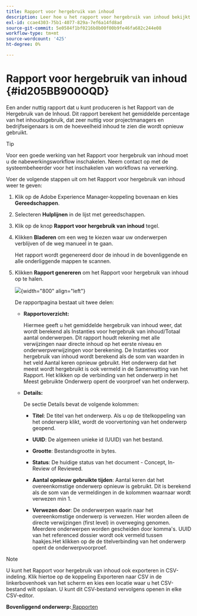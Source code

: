 ```yaml
---
title: Rapport voor hergebruik van inhoud
description: Leer hoe u het rapport voor hergebruik van inhoud bekijkt in AEM hulplijnen. Genereer het rapport om het percentage voor hergebruik van de inhoud te zoeken.
exl-id: ccae4303-75b1-4077-829a-7ef6a14fd8ad
source-git-commit: 5e0584f1bf0216b8b00f00b9fe46fa682c244e08
workflow-type: tm+mt
source-wordcount: '425'
ht-degree: 0%

---
```


# Rapport voor hergebruik van inhoud {#id205BB900OQD}

Een ander nuttig rapport dat u kunt produceren is het Rapport van de Hergebruik van de Inhoud. Dit rapport berekent het gemiddelde percentage van het inhoudsgebruik, dat zeer nuttig voor projectmanagers en bedrijfseigenaars is om de hoeveelheid inhoud te zien die wordt opnieuw gebruikt.

>[!TIP]
>
> Voor een goede werking van het Rapport voor hergebruik van inhoud moet u de nabewerkingsworkflow inschakelen. Neem contact op met de systeembeheerder voor het inschakelen van workflows na verwerking.

Voer de volgende stappen uit om het Rapport voor hergebruik van inhoud weer te geven:

1. Klik op de Adobe Experience Manager-koppeling bovenaan en kies **Gereedschappen**.

1. Selecteren **Hulplijnen** in de lijst met gereedschappen.

1. Klik op de knop **Rapport voor hergebruik van inhoud** tegel.

1. Klikken **Bladeren** om een weg te kiezen waar uw onderwerpen verblijven of de weg manueel in te gaan.

   Het rapport wordt gegenereerd door de inhoud in de bovenliggende en alle onderliggende mappen te scannen.

1. Klikken **Rapport genereren** om het Rapport voor hergebruik van inhoud op te halen.

   ![](images/content-reuse-uuid.png){width="800" align="left"}

   De rapportpagina bestaat uit twee delen:

   - **Rapportoverzicht:**

     Hiermee geeft u het gemiddelde hergebruik van inhoud weer, dat wordt berekend als Instanties voor hergebruik van inhoud/Totaal aantal onderwerpen. Dit rapport houdt rekening met alle verwijzingen naar directe inhoud op het eerste niveau en onderwerpverwijzingen voor berekening. De Instanties voor hergebruik van inhoud wordt berekend als de som van waarden in het veld Aantal keren opnieuw gebruikt. Het onderwerp dat het meest wordt hergebruikt is ook vermeld in de Samenvatting van het Rapport. Het klikken op de verbinding van het onderwerp in het Meest gebruikte Onderwerp opent de voorproef van het onderwerp.

   - **Details:**

     De sectie Details bevat de volgende kolommen:

      - **Titel**: De titel van het onderwerp. Als u op de titelkoppeling van het onderwerp klikt, wordt de voorvertoning van het onderwerp geopend.

      - **UUID**: De algemeen unieke id \(UUID\) van het bestand.

      - **Grootte**: Bestandsgrootte in bytes.

      - **Status**: De huidige status van het document - Concept, In-Review of Reviewed.

      - **Aantal opnieuw gebruikte tijden**: Aantal keren dat het overeenkomstige onderwerp opnieuw is gebruikt. Dit is berekend als de som van de vermeldingen in de kolommen waarnaar wordt verwezen min 1.

      - **Verwezen door**: De onderwerpen waarin naar het overeenkomstige onderwerp is verwezen. Hier worden alleen de directe verwijzingen \(first level\) in overweging genomen. Meerdere onderwerpen worden gescheiden door komma&#39;s. UUID van het referenced dossier wordt ook vermeld tussen haakjes.Het klikken op de de titelverbinding van het onderwerp opent de onderwerpvoorproef.


>[!NOTE]
>
> U kunt het Rapport voor hergebruik van inhoud ook exporteren in CSV-indeling. Klik hiertoe op de koppeling Exporteren naar CSV in de linkerbovenhoek van het scherm en kies een locatie waar u het CSV-bestand wilt opslaan. U kunt dit CSV-bestand vervolgens openen in elke CSV-editor.

**Bovenliggend onderwerp:**[ Rapporten](reports-intro.md)
